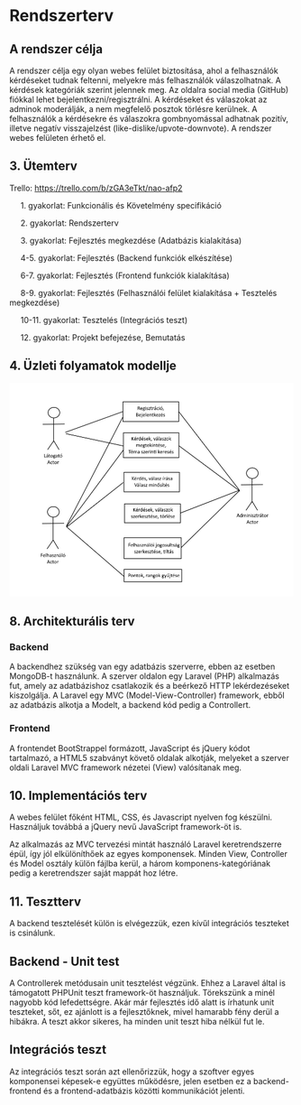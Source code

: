 # Rendszerterv

## A rendszer célja

A rendszer célja egy olyan webes felület biztosítása, ahol a felhasználók kérdéseket tudnak feltenni, melyekre más felhasználók válaszolhatnak. A kérdések kategóriák szerint jelennek meg.
Az oldalra social media (GitHub) fiókkal lehet bejelentkezni/regisztrálni. A kérdéseket és válaszokat az adminok moderálják, a nem megfelelő posztok törlésre kerülnek.
A felhasználók a kérdésekre és válaszokra gombnyomással adhatnak pozitív, illetve negatív visszajelzést (like-dislike/upvote-downvote).
A rendszer webes felületen érhető el.

## 3. Ütemterv

Trello: https://trello.com/b/zGA3eTkt/nao-afp2


&nbsp;&nbsp;&nbsp;&nbsp; 1. gyakorlat: Funkcionális és Követelmény specifikáció

&nbsp;&nbsp;&nbsp;&nbsp; 2. gyakorlat: Rendszerterv

&nbsp;&nbsp;&nbsp;&nbsp; 3. gyakorlat: Fejlesztés megkezdése (Adatbázis kialakítása)

&nbsp;&nbsp;&nbsp;&nbsp; 4-5. gyakorlat: Fejlesztés (Backend funkciók elkészítése)

&nbsp;&nbsp;&nbsp;&nbsp; 6-7. gyakorlat: Fejlesztés (Frontend funkciók kialakítása)

&nbsp;&nbsp;&nbsp;&nbsp; 8-9. gyakorlat: Fejlesztés (Felhasználói felület kialakítása + Tesztelés megkezdése)

&nbsp;&nbsp;&nbsp;&nbsp; 10-11. gyakorlat: Tesztelés (Integrációs teszt)

&nbsp;&nbsp;&nbsp;&nbsp; 12. gyakorlat: Projekt befejezése, Bemutatás


## 4. Üzleti folyamatok modellje

![Üzleti folyamatok modell](../docs/img/model.png)

## 8. Architekturális terv

### Backend

A backendhez szükség van egy adatbázis szerverre, ebben az esetben MongoDB-t használunk. A szerver oldalon egy Laravel (PHP) alkalmazás fut, amely az adatbázishoz csatlakozik és a beérkező HTTP lekérdezéseket kiszolgálja.
A Laravel egy MVC (Model-View-Controller) framework, ebből az adatbázis alkotja a Modelt, a backend kód pedig a Controllert.

### Frontend

A frontendet BootStrappel formázott, JavaScript és jQuery kódot tartalmazó, a HTML5 szabványt követő oldalak alkotják, melyeket a szerver oldali Laravel MVC framework nézetei (View) valósítanak meg.

## 10. Implementációs terv

A webes felület főként HTML, CSS, és Javascript nyelven fog készülni. Használjuk továbbá a jQuery nevű JavaScript framework-öt is.

Az alkalmazás az MVC tervezési mintát használó Laravel keretrendszerre épül, így jól elkülöníthőek az egyes komponensek. Minden View, Controller és Model osztály külön fájlba kerül, a három komponens-kategóriának pedig a keretrendszer saját mappát hoz létre.

## 11. Tesztterv

A backend tesztelését külön is elvégezzük, ezen kívűl integrációs teszteket is csinálunk.

## Backend - Unit test

A Controllerek metódusain unit tesztelést végzünk. Ehhez a Laravel által is támogatott PHPUnit teszt framework-öt használjuk.
Törekszünk a minél nagyobb kód lefedettségre. Akár már fejlesztés idő alatt is írhatunk unit teszteket, sőt, ez ajánlott is a fejlesztőknek, mivel hamarabb fény derül a hibákra.
A teszt akkor sikeres, ha minden unit teszt hiba nélkül fut le.

## Integrációs teszt

Az integrációs teszt során azt ellenőrizzük, hogy a szoftver egyes komponensei képesek-e együttes működésre, jelen esetben ez a backend-frontend és a frontend-adatbázis közötti kommunikációt jelenti.
